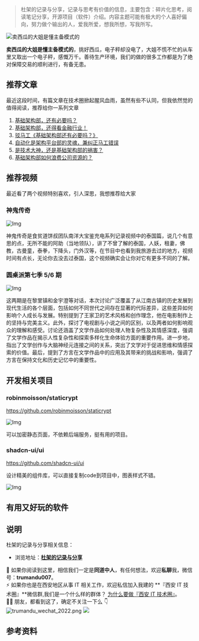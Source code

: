 > 杜架的记录与分享，记录与思考有价值的信息，主要包含：碎片化思考，阅读笔记分享，开源项目（软件）介绍。内容主题可能有极大的个人喜好偏向，努力做个输出的人，爱我所爱，想我所想，写我所写。

![卖西瓜的大姐是懂主备模式的](https://static.trumandu.top/yank-note-picgo-img-20240806230105.png)

**卖西瓜的大姐是懂主备模式的**，挑好西瓜，电子秤却没电了，大姐不慌不忙的从车里又取出一个电子秤，感慨万千。善待生产环境，我们的做的很多工作都是为了绝对保障交易的顺利进行，有备无患。

## 推荐文章

最近这段时间，有篇文章在技术圈掀起腥风血雨，虽然有些不认同，但我依然觉的值得阅读，推荐给你一系列文章

1. [基础架构部，还有必要吗？](https://mp.weixin.qq.com/s/yalmoDbY75_Pz9PCzpjiPQ)
2. [基础架构部，还得看金融行业！](https://mp.weixin.qq.com/s/1ir-VsEu2k_olN2YxzK4TQ)
3. [驳马工《基础架构部还有必要吗？》](https://mp.weixin.qq.com/s/0W676wBcGjP5XeqBYoBYeQ)
4. [自动化是架构平台部的灵魂，兼纠正马工错误](https://mp.weixin.qq.com/s/zaEhY-2XexnaQG4pymG0Tg)
5. [是技术大神，还是基础架构部的祸害？](https://mp.weixin.qq.com/s/ujWwhPGMgxmxC81ADL7umg)
6. [基础架构部如何浪费公司资源的？](https://mp.weixin.qq.com/s/--uwaOY-qWcw7bNQDOuvYw)

## 推荐视频

最近看了两个视频特别喜欢，引人深思，我想推荐给大家

### 神鬼传奇

![Img](https://static.trumandu.top/yank-note-picgo-img-20240806225125.jpg)

神鬼传奇是食贫道饼叔团队南洋大宝鉴充电系列记录视频中的泰国篇，说几个有意思的点，无所不能的阿助（当地领队），讲了不曾了解的泰国，人妖，租妻，佛教，古曼童，泰拳，下降头，门外汉等，在节目中也看到我旅游去过的地方，视频时间有点长，无论你去没去过泰国，这个视频确实会让你对它有更多不同的了解。

### 圆桌派第七季 5/6 期

![Img](https://static.trumandu.top/yank-note-picgo-img-20240806224555.png)

这两期是在黎里镇和金宇澄等对话，本次讨论广泛覆盖了从江南古镇的历史发展到现代生活的各个层面，包括如何不同世代之间存在显著的代际差异，这些差异如何影响个人成长与发展。特别提到了王家卫的艺术风格和创作理念，他在电影制作上的坚持与完美主义。此外，探讨了电视剧与小说之间的区别，以及两者如何影响观众的理解和感受。讨论还涵盖了文学作品如何处理人物复杂性及其情感深度，强调了文学作品在揭示人性复杂性和探索多样化生命体验方面的重要作用。进一步地，指出了文学创作与大脑神经元连接之间的关系，突出了文学对于促进思维和情感探索的价值。最后，提到了方言在文学作品中的应用及其带来的挑战和影响，强调了方言在保持文化和历史记忆中的重要性。

## 开发相关项目

### robinmoisson/staticrypt

https://github.com/robinmoisson/staticrypt

![Img](https://static.trumandu.top/yank-note-picgo-img-20240806232544.png)

可以加密静态页面，不依赖后端服务，挺有用的项目。

### shadcn-ui/ui

https://github.com/shadcn-ui/ui

设计精美的组件库，可以直接复制code到项目中，图表样式不错。

![Img](https://static.trumandu.top/yank-note-picgo-img-20240806233409.png)


## 有用又好玩的软件

## 说明

杜架的记录与分享相关信息：

-   浏览地址：[**杜架的记录与分享**](http://blog.trumandu.top/categories/杜架的记录与分享/)

🙌 如果你阅读到这里，相信我们一定是**同道中人**，有任何想法，欢迎**私聊**我，微信号：**trumandu007**。<br />⚡️ 如果你也是在西安地区从事 IT 相关工作，欢迎私信加入我建的 **『西安 IT 技术圈』**微信群,我们是一个什么样的群体？ [为什么要做『西安 IT 技术圈』](https://mp.weixin.qq.com/s?__biz=MzI4NTMwNTQ5Mg==&mid=2247483684&idx=1&sn=4c1f96c16463601a7e220a06649f4cd3)。<br />👬🏻 朋友，都看到这了，确定不关注一下么 👇<br />
![trumandu_wechat_2022.png](http://static.trumandu.top/trumandu_wechat_2022.png)
![](https://static.trumandu.top/view_good_share.gif)

## 参考资料
